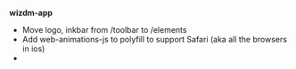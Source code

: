 **wizdm-app**

* Move logo, inkbar from /toolbar to /elements
* Add web-animations-js to polyfill to support Safari (aka all the browsers in ios)
* 
